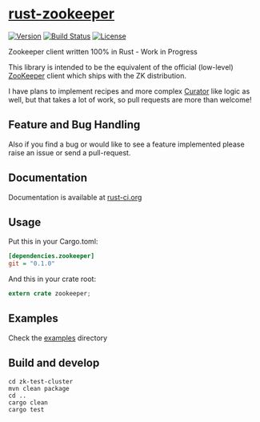 [rust-zookeeper][doc]
=====================
[![Version](https://img.shields.io/crates/v/zookeeper.svg)](https://crates.io/crates/zookeeper)
[![Build Status](https://travis-ci.org/bonifaido/rust-zookeeper.svg?branch=master)](https://travis-ci.org/bonifaido/rust-zookeeper)
[![License](https://img.shields.io/crates/l/zookeeper.svg)](http://opensource.org/licenses/MIT)

Zookeeper client written 100% in Rust - Work in Progress

This library is intended to be the equivalent of the official (low-level) [ZooKeeper][javadoc] client which ships with the ZK distribution.

I have plans to implement recipes and more complex [Curator][curator] like logic as well, but that takes a lot of work, so pull requests are more than welcome!

## Feature and Bug Handling
Also if you find a bug or would like to see a feature implemented please raise an issue or send a pull-request.

## Documentation
Documentation is available at [rust-ci.org][doc]

## Usage

Put this in your Cargo.toml:

```ini
[dependencies.zookeeper]
git = "0.1.0"
```

And this in your crate root:

```rust
extern crate zookeeper;
```

## Examples
Check the [examples][examples] directory

[doc]: http://www.rust-ci.org/bonifaido/rust-zookeeper/doc/zookeeper
[examples]: https://github.com/bonifaido/rust-zookeeper/tree/master/examples
[javadoc]: https://zookeeper.apache.org/doc/r3.4.6/api/org/apache/zookeeper/ZooKeeper.html
[curator]: http://curator.apache.org/

## Build and develop
```shell
cd zk-test-cluster
mvn clean package
cd ..
cargo clean
cargo test
```
